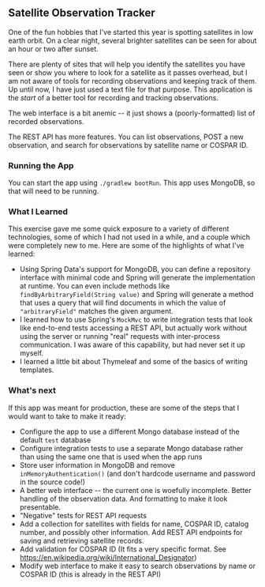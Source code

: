 ## Satellite Observation Tracker

One of the fun hobbies that I've started this year is spotting satellites in low earth orbit. On a clear night, several brighter satellites can be seen for about an hour or two after sunset.

There are plenty of sites that will help you identify the satellites you have seen or show you where to look for a satellite as it passes overhead, but I am not aware of tools for recording observations and keeping track of them. Up until now, I have just used a text file for that purpose. This application is the _start_ of a better tool for recording and tracking observations.

The web interface is a bit anemic -- it just shows a (poorly-formatted) list of recorded observations.

The REST API has more features. You can list observations, POST a new observation, and search for observations by satellite name or COSPAR ID.

### Running the App

You can start the app using `./gradlew bootRun`. This app uses MongoDB, so that will need to be running.

### What I Learned

This exercise gave me some quick exposure to a variety of different technologies, some of which I had not used in a while, and a couple which were completely new to me. Here are some of the highlights of what I've learned:
 * Using Spring Data's support for MongoDB, you can define a repository interface with minimal code and Spring will generate the implementation at runtime. You can even include methods like `findByArbitraryField(String value)` and Spring will generate a method that uses a query that will find documents in which the value of `"arbitraryField"` matches the given argument.
 * I learned how to use Spring's `MockMvc` to write integration tests that look like end-to-end tests accessing a REST API, but actually work without using the server or running "real" requests with inter-process communication. I was aware of this capability, but had never set it up myself.
 * I learned a little bit about Thymeleaf and some of the basics of writing templates.

### What's next
If this app was meant for production, these are some of the steps that I would want to take to make it ready:
 * Configure the app to use a different Mongo database instead of the default `test` database
 * Configure integration tests to use a separate Mongo database rather than using the same one that is used when the app runs
 * Store user information in MongoDB and remove `inMemoryAuthentication()` (and don't hardcode username and password in the source code!)
 * A better web interface -- the current one is woefully incomplete. Better handling of the observation data. And formatting to make it look presentable.
 * "Negative" tests for REST API requests
 * Add a collection for satellites with fields for name, COSPAR ID, catalog number, and possibly other information. Add REST API endpoints for saving and retrieving satellite records.
 * Add validation for COSPAR ID (It fits a very specific format. See https://en.wikipedia.org/wiki/International_Designator)
 * Modify web interface to make it easy to search observations by name or COSPAR ID (this is already in the REST API)